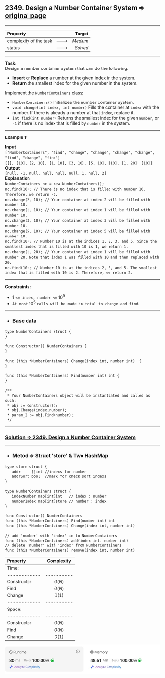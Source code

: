 ## 2349. Design a Number Container System => [original page](https://leetcode.com/problems/design-a-number-container-system/description/ "https://leetcode.com/problems/design-a-number-container-system/description/")

---
| Property                |      |   Target |              
|:------------------------|:----:|---------:|
| complexity of the task  | ---> | _Medium_ |
| status                  | ---> | _Solved_ |

---
**Task:**  
Design a number container system that can do the following:

   * **Insert** or **Replace** a number at the given index in the system.
   * **Return** the smallest index for the given number in the system.

Implement the `NumberContainers` class:

   * `NumberContainers()` Initializes the number container system.
   * `void change(int index, int number)` Fills the container at `index` with the number. If there is already a number at that `index`, replace it.
   * `int find(int number)` Returns the smallest index for the given `number`, or `-1` if there is no index that is filled by `number` in the system.

---
**Example 1:**

**Input**  
`["NumberContainers", "find", "change", "change", "change", "change", "find", "change", "find"]`  
`[[], [10], [2, 10], [1, 10], [3, 10], [5, 10], [10], [1, 20], [10]]`  
**Output**  
`[null, -1, null, null, null, null, 1, null, 2]`  
**Explanation**  
`NumberContainers nc = new NumberContainers();`  
`nc.find(10); // There is no index that is filled with number 10. Therefore, we return -1.`  
`nc.change(2, 10); // Your container at index 2 will be filled with number 10.`  
`nc.change(1, 10); // Your container at index 1 will be filled with number 10.`  
`nc.change(3, 10); // Your container at index 3 will be filled with number 10.`  
`nc.change(5, 10); // Your container at index 5 will be filled with number 10.`  
`nc.find(10); // Number 10 is at the indices 1, 2, 3, and 5. Since the smallest index that is filled with 10 is 1, we return 1.`  
`nc.change(1, 20); // Your container at index 1 will be filled with number 20. Note that index 1 was filled with 10 and then replaced with 20.`  
`nc.find(10); // Number 10 is at the indices 2, 3, and 5. The smallest index that is filled with 10 is 2. Therefore, we return 2.`  

---
**Constraints:**

   * $1$ `<= index, number <=` $10^9$
   * `At most` $10^5$ `calls will be made in total to change and find.`
 
---
* ### Base data

```Golang
type NumberContainers struct {    
}

func Constructor() NumberContainers {    
}

func (this *NumberContainers) Change(index int, number int)  {    
}

func (this *NumberContainers) Find(number int) int {    
}

/**
 * Your NumberContainers object will be instantiated and called as such:
 * obj := Constructor();
 * obj.Change(index,number);
 * param_2 := obj.Find(number);
 */
```

---
### [Solution => 2349. Design a Number Container System](https://github.com/Ekvo/Leetcode-problems/blob/main/Leetcode-Problems-List/2349-Design-a-Number-Container-System/leetcodetwothreefournine.go "https://github.com/Ekvo/Leetcode-problems/blob/main/Leetcode-Problems-List/2349-Design-a-Number-Container-System/leetcodetwothreefournine.go")

---
* ### Metod => Struct 'store' & Two HashMap
```Golang
type store struct {
   addr     []int //indexs for number
   addrSort bool  //mark for check sort indexs
}

type NumberContainers struct {
   indexNumber map[int]int   // index : number
   numberIndex map[int]store // number : index
}

func Constructor() NumberContainers
func (this *NumberContainers) Find(number int) int
func (this *NumberContainers) Change(index int, number int)

// add 'number' with 'index' in to NumberContainers 
func (this *NumberContainers) add(index int, number int)
// delete 'number' with 'index' from NumberContainers 
func (this *NumberContainers) remove(index int, number int)
```
| Property     | Complexity |              
|:-------------|:----------:|
| Time:        |            |
| ------------ | ---------- |
| Constructor  |   $O(N)$   |
| Find         |   $O(N)$   |
| Change       |   $O(1)$   |
| ------------ | ---------- |
| Space:       |            |
| ------------ | ---------- |
| Constructor  |   $O(N)$   |
| Find         |   $O(N)$   |
| Change       |   $O(1)$   |

![submit](https://github.com/Ekvo/Leetcode-problems/blob/main/Leetcode-Problems-Submit-Screenshots/2349_Design_a_Number_Container_System.jpg)
